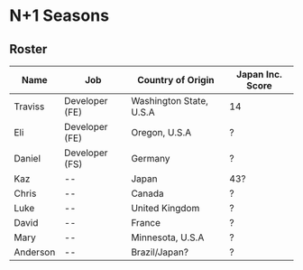 # N+1 Seasons

## Roster

| Name | Job | Country of Origin | Japan Inc. Score |
| --------------- | --------------- | --------------- | --------------- |
| Traviss | Developer (FE)| Washington State, U.S.A | 14 |
| Eli | Developer (FE)| Oregon, U.S.A | ? |
| Daniel | Developer (FS)| Germany | ? |
| Kaz | -- | Japan | 43? |
| Chris | -- | Canada | ? |
| Luke | -- | United Kingdom | ? |
| David | -- | France | ? |
| Mary | -- | Minnesota, U.S.A | ? |
| Anderson | -- | Brazil/Japan? | ? |
